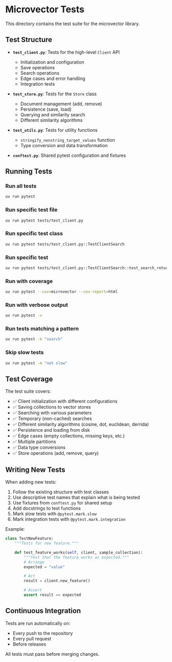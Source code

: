 # Microvector Tests

This directory contains the test suite for the microvector library.

## Test Structure

- **`test_client.py`**: Tests for the high-level `Client` API

  - Initialization and configuration
  - Save operations
  - Search operations
  - Edge cases and error handling
  - Integration tests

- **`test_store.py`**: Tests for the `Store` class

  - Document management (add, remove)
  - Persistence (save, load)
  - Querying and similarity search
  - Different similarity algorithms

- **`test_utils.py`**: Tests for utility functions

  - `stringify_nonstring_target_values` function
  - Type conversion and data transformation

- **`conftest.py`**: Shared pytest configuration and fixtures

## Running Tests

### Run all tests

```bash
uv run pytest
```

### Run specific test file

```bash
uv run pytest tests/test_client.py
```

### Run specific test class

```bash
uv run pytest tests/test_client.py::TestClientSearch
```

### Run specific test

```bash
uv run pytest tests/test_client.py::TestClientSearch::test_search_returns_results
```

### Run with coverage

```bash
uv run pytest --cov=microvector --cov-report=html
```

### Run with verbose output

```bash
uv run pytest -v
```

### Run tests matching a pattern

```bash
uv run pytest -k "search"
```

### Skip slow tests

```bash
uv run pytest -m "not slow"
```

## Test Coverage

The test suite covers:

- ✅ Client initialization with different configurations
- ✅ Saving collections to vector stores
- ✅ Searching with various parameters
- ✅ Temporary (non-cached) searches
- ✅ Different similarity algorithms (cosine, dot, euclidean, derrida)
- ✅ Persistence and loading from disk
- ✅ Edge cases (empty collections, missing keys, etc.)
- ✅ Multiple partitions
- ✅ Data type conversions
- ✅ Store operations (add, remove, query)

## Writing New Tests

When adding new tests:

1. Follow the existing structure with test classes
2. Use descriptive test names that explain what is being tested
3. Use fixtures from `conftest.py` for shared setup
4. Add docstrings to test functions
5. Mark slow tests with `@pytest.mark.slow`
6. Mark integration tests with `@pytest.mark.integration`

Example:

```python
class TestNewFeature:
    """Tests for new feature."""

    def test_feature_works(self, client, sample_collection):
        """Test that the feature works as expected."""
        # Arrange
        expected = "value"

        # Act
        result = client.new_feature()

        # Assert
        assert result == expected
```

## Continuous Integration

Tests are run automatically on:

- Every push to the repository
- Every pull request
- Before releases

All tests must pass before merging changes.
